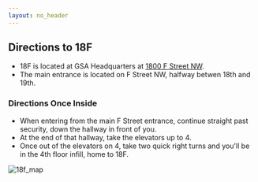 ```yaml
---
layout: no_header
---
```


## Directions to 18F

* 18F is located at GSA Headquarters at [1800 F Street NW](https://www.google.com/maps/place/US+General+Services+Administration%E2%80%8E/@38.897196,-77.042575,17z/data=!3m1!4b1!4m2!3m1!1s0x89b7b78942dc6109:0xdb9102820ab2fa6c).
* The main entrance is located on F Street NW, halfway betwen 18th and 19th.

### Directions Once Inside
* When entering from the main F Street entrance, continue straight past security, down the hallway in front of you.  
* At the end of that hallway, take the elevators up to 4.  
* Once out of the elevators on 4, take two quick right turns and you'll be in the 4th floor infill, home to 18F.  

![18f_map](https://cloud.githubusercontent.com/assets/633088/2979965/04c1abc8-dbdc-11e3-9d6a-7230b01933c4.png)









